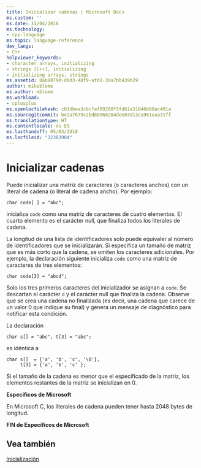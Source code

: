 ```yaml
---
title: Inicializar cadenas | Microsoft Docs
ms.custom: ''
ms.date: 11/04/2016
ms.technology:
- cpp-language
ms.topic: language-reference
dev_langs:
- C++
helpviewer_keywords:
- character arrays, initializing
- strings [C++], initializing
- initializing arrays, strings
ms.assetid: 0ab8079d-d0d3-48f9-afd1-36a7bb439b29
author: mikeblome
ms.author: mblome
ms.workload:
- cplusplus
ms.openlocfilehash: c01dbea3cbcfaf89280f5fd61a31646b88ac491a
ms.sourcegitcommit: be2a7679c2bd80968204dee03d13ca961eaa31ff
ms.translationtype: HT
ms.contentlocale: es-ES
ms.lasthandoff: 05/03/2018
ms.locfileid: "32383984"
---
```

# <a name="initializing-strings"></a>Inicializar cadenas
Puede inicializar una matriz de caracteres (o caracteres anchos) con un literal de cadena (o literal de cadena ancho). Por ejemplo:  
  
```  
char code[ ] = "abc";  
```  
  
 inicializa `code` como una matriz de caracteres de cuatro elementos. El cuarto elemento es el carácter null, que finaliza todos los literales de cadena.  
  
 La longitud de una lista de identificadores solo puede equivaler al número de identificadores que se inicializarán. Si especifica un tamaño de matriz que es más corto que la cadena, se omiten los caracteres adicionales. Por ejemplo, la declaración siguiente inicializa `code` como una matriz de caracteres de tres elementos:  
  
```  
char code[3] = "abcd";  
```  
  
 Solo los tres primeros caracteres del inicializador se asignan a `code`. Se descartan el carácter `d` y el carácter null que finaliza la cadena. Observe que se crea una cadena no finalizada (es decir, una cadena que carece de un valor 0 que indique su final) y genera un mensaje de diagnóstico para notificar esta condición.  
  
 La declaración  
  
```  
char s[] = "abc", t[3] = "abc";  
```  
  
 es idéntica a  
  
```  
char s[]  = {'a', 'b', 'c', '\0'},   
     t[3] = {'a', 'b', 'c' };  
```  
  
 Si el tamaño de la cadena es menor que el especificado de la matriz, los elementos restantes de la matriz se inicializan en 0.  
  
 **Específicos de Microsoft**  
  
 En Microsoft C, los literales de cadena pueden tener hasta 2048 bytes de longitud.  
  
 **FIN de Específicos de Microsoft**  
  
## <a name="see-also"></a>Vea también  
 [Inicialización](../c-language/initialization.md)